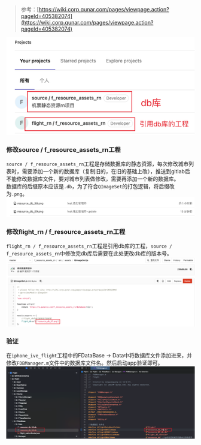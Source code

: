 > 参考：[https://wiki.corp.qunar.com/pages/viewpage.action?pageId=405382074](https://wiki.corp.qunar.com/pages/viewpage.action?pageId=405382074)

![image.png](../../../images/8f49420c93ffeeeb5282dc57a17ee282.png)
### 修改source / f_resource_assets_rn工程
`source / f_resource_assets_rn`工程是存储数据库的静态资源，每次修改城市列表时，需要添加一个新的数据库（复制旧的，在旧的基础上改），推送到gitlab后不能修改数据库文件，要对城市列表做修改，需要再添加一个新的数据库。<br />数据库的后缀原本应该是`.db`，为了符合`QImageSet`的打包逻辑，将后缀改为`.png`。<br />![image.png](../../../images/e9d00f20659aa4ee6b4682ffd50a0432.png)
### 修改flight_rn / f_resource_assets_rn工程
`flight_rn / f_resource_assets_rn`工程是引用db库的工程，`source / f_resource_assets_rn`中修改完db库后需要在此处更改db库的版本号。<br />![image.png](../../../images/9496c48609212ee6c485d0c4c8280410.png)
### 验证
在`iphone_ive_flight`工程中的FDataBase -> Data中将数据库文件添加进来，并修改`FDBManager.m`文件中的数据库文件名。然后启动app验证即可。<br />![image.png](../../../images/60bd3ce66a9e81963e36e6671231dd44.png)
